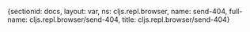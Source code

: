 {sectionid: docs, layout: var, ns: cljs.repl.browser, name: send-404, full-name: cljs.repl.browser/send-404,
  title: cljs.repl.browser/send-404}
